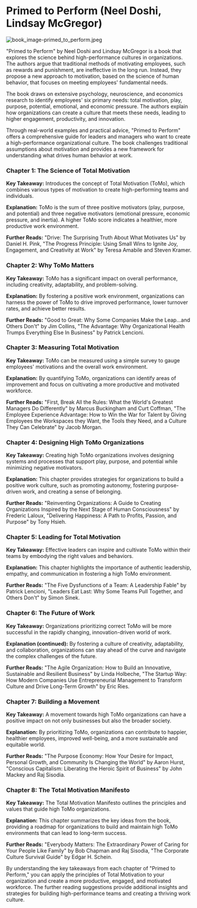 # Primed to Perform (Neel Doshi, Lindsay McGregor)

![book_image-primed_to_perform.jpeg](<Primed%20to%20Perform%20(Neel%20Doshi,%20Lindsay%20McGregor)%20440f1d5885b442c4af7b0f6ae804cf95/book_image-primed_to_perform.jpeg>)

"Primed to Perform" by Neel Doshi and Lindsay McGregor is a book that explores the science behind high-performance cultures in organizations. The authors argue that traditional methods of motivating employees, such as rewards and punishment, are ineffective in the long run. Instead, they propose a new approach to motivation, based on the science of human behavior, that focuses on meeting employees' fundamental needs.

The book draws on extensive psychology, neuroscience, and economics research to identify employees' six primary needs: total motivation, play, purpose, potential, emotional, and economic pressure. The authors explain how organizations can create a culture that meets these needs, leading to higher engagement, productivity, and innovation.

Through real-world examples and practical advice, "Primed to Perform" offers a comprehensive guide for leaders and managers who want to create a high-performance organizational culture. The book challenges traditional assumptions about motivation and provides a new framework for understanding what drives human behavior at work.

### **Chapter 1: The Science of Total Motivation**

**Key Takeaway:** Introduces the concept of Total Motivation (ToMo), which combines various types of motivation to create high-performing teams and individuals.

**Explanation:** ToMo is the sum of three positive motivators (play, purpose, and potential) and three negative motivators (emotional pressure, economic pressure, and inertia). A higher ToMo score indicates a healthier, more productive work environment.

**Further Reads:** "Drive: The Surprising Truth About What Motivates Us" by Daniel H. Pink, "The Progress Principle: Using Small Wins to Ignite Joy, Engagement, and Creativity at Work" by Teresa Amabile and Steven Kramer.

### **Chapter 2: Why ToMo Matters**

**Key Takeaway:** ToMo has a significant impact on overall performance, including creativity, adaptability, and problem-solving.

**Explanation:** By fostering a positive work environment, organizations can harness the power of ToMo to drive improved performance, lower turnover rates, and achieve better results.

**Further Reads:** "Good to Great: Why Some Companies Make the Leap...and Others Don't" by Jim Collins, "The Advantage: Why Organizational Health Trumps Everything Else In Business" by Patrick Lencioni.

### **Chapter 3: Measuring Total Motivation**

**Key Takeaway:** ToMo can be measured using a simple survey to gauge employees' motivations and the overall work environment.

**Explanation:** By quantifying ToMo, organizations can identify areas of improvement and focus on cultivating a more productive and motivated workforce.

**Further Reads:** "First, Break All the Rules: What the World's Greatest Managers Do Differently" by Marcus Buckingham and Curt Coffman, "The Employee Experience Advantage: How to Win the War for Talent by Giving Employees the Workspaces they Want, the Tools they Need, and a Culture They Can Celebrate" by Jacob Morgan.

### **Chapter 4: Designing High ToMo Organizations**

**Key Takeaway:** Creating high ToMo organizations involves designing systems and processes that support play, purpose, and potential while minimizing negative motivators.

**Explanation:** This chapter provides strategies for organizations to build a positive work culture, such as promoting autonomy, fostering purpose-driven work, and creating a sense of belonging.

**Further Reads:** "Reinventing Organizations: A Guide to Creating Organizations Inspired by the Next Stage of Human Consciousness" by Frederic Laloux, "Delivering Happiness: A Path to Profits, Passion, and Purpose" by Tony Hsieh.

### **Chapter 5: Leading for Total Motivation**

**Key Takeaway:** Effective leaders can inspire and cultivate ToMo within their teams by embodying the right values and behaviors.

**Explanation:** This chapter highlights the importance of authentic leadership, empathy, and communication in fostering a high ToMo environment.

**Further Reads:** "The Five Dysfunctions of a Team: A Leadership Fable" by Patrick Lencioni, "Leaders Eat Last: Why Some Teams Pull Together, and Others Don't" by Simon Sinek.

### **Chapter 6: The Future of Work**

**Key Takeaway:** Organizations prioritizing correct ToMo will be more successful in the rapidly changing, innovation-driven world of work.

**Explanation (continued):** By fostering a culture of creativity, adaptability, and collaboration, organizations can stay ahead of the curve and navigate the complex challenges of the future.

**Further Reads:** "The Agile Organization: How to Build an Innovative, Sustainable and Resilient Business" by Linda Holbeche, "The Startup Way: How Modern Companies Use Entrepreneurial Management to Transform Culture and Drive Long-Term Growth" by Eric Ries.

### **Chapter 7: Building a Movement**

**Key Takeaway:** A movement towards high ToMo organizations can have a positive impact on not only businesses but also the broader society.

**Explanation:** By prioritizing ToMo, organizations can contribute to happier, healthier employees, improved well-being, and a more sustainable and equitable world.

**Further Reads:** "The Purpose Economy: How Your Desire for Impact, Personal Growth, and Community Is Changing the World" by Aaron Hurst, "Conscious Capitalism: Liberating the Heroic Spirit of Business" by John Mackey and Raj Sisodia.

### Chapter 8: The Total Motivation Manifesto

**Key Takeaway:** The Total Motivation Manifesto outlines the principles and values that guide high ToMo organizations.

**Explanation:** This chapter summarizes the key ideas from the book, providing a roadmap for organizations to build and maintain high ToMo environments that can lead to long-term success.

**Further Reads:** "Everybody Matters: The Extraordinary Power of Caring for Your People Like Family" by Bob Chapman and Raj Sisodia, "The Corporate Culture Survival Guide" by Edgar H. Schein.

By understanding the key takeaways from each chapter of "Primed to Perform," you can apply the principles of Total Motivation to your organization and create a more productive, engaged, and motivated workforce. The further reading suggestions provide additional insights and strategies for building high-performance teams and creating a thriving work culture.
